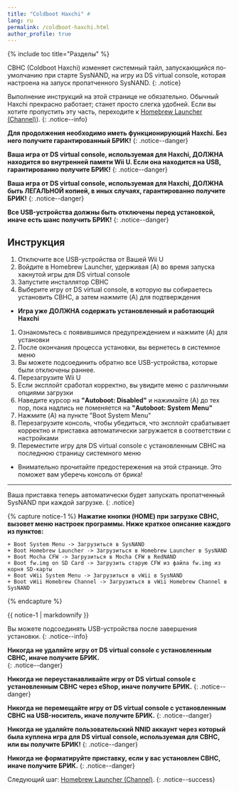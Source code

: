 ```yaml
---
title: "Coldboot Haxchi" #
lang: ru
permalink: /coldboot-haxchi.html
author_profile: true
---
```


{% include toc title="Разделы" %}

CBHC (Coldboot Haxchi) изменяет системный тайл, запускающийся по-умолчанию при старте SysNAND, на игру из DS virtual console, которая настроена на запуск пропатченного SysNAND.
{: .notice}

Выполнение инструкций на этой странице не обязательно. Обычный Haxchi прекрасно работает; станет просто слегка удобней. Если вы хотите пропустить эту часть, переходите к [Homebrew Launcher (Channel)](homebrew-launcher-channel)).
{: .notice--info}

**Для продолжения необходимо иметь функционирующий Haxchi. Без него получите гарантированный БРИК!**
{: .notice--danger}

**Ваша игра от DS virtual console, используемая для Haxchi, ДОЛЖНА находится во внутренней памяти Wii U. Если она находится на USB, гарантированно получите БРИК!**
{: .notice--danger}

**Ваша игра от DS virtual console, используемая для Haxchi, ДОЛЖНА быть ЛЕГАЛЬНОЙ копией, в иных случаях, гарантированно получите БРИК!**
{: .notice--danger}

**Все USB-устройства должны быть отключены перед установкой, иначе есть шанс получить БРИК!**
{: .notice--danger}


## Инструкция
<a name="instructions" />

1. Отключите все USB-устройства от Вашей Wii U
1. Войдите в Homebrew Launcher, удерживая (A) во время запуска хакнутой игры для DS virtual console
1. Запустите инсталлятор CBHC
1. Выберите игру от DS virtual console, в которую вы собираетесь установить CBHC, а затем нажмите (A) для подтверждения
  + **Игра уже ДОЛЖНА содержать установленный и работающий Haxchi**
1. Ознакомьтесь с появившимся предупреждением и нажмите (A) для установки
1. После окончания процесса установки, вы вернетесь в системное меню
1. Вы можете подсоединить обратно все USB-устройства, которые были отключены раннее.
1. Перезагрузите Wii U
1. Если эксплойт сработал корректно, вы увидите меню с различными опциями загрузки
1. Наведите курсор на **"Autoboot: Disabled"** и нажимайте (A) до тех пор, пока надпись не поменяется на **"Autoboot: System Menu"**
1. Нажмите (A) на пункте "Boot System Menu"
1. Перезагрузите консоль, чтобы убедиться, что эксплойт срабатывает корректно и приставка автоматически загружается в соответствии с настройками
1. Переместите игру для DS virtual console с установленным CBHC на последнюю страницу системного меню
  + Внимательно прочитайте предостережения на этой странице. Это поможет вам уберечь консоль от брика!

___

Ваша приставка теперь автоматически будет запускать пропатченный SysNAND при каждой загрузке.
{: .notice}

{% capture notice-1 %}
**Нажатие кнопки (HOME) при загрузке CBHC, вызовет меню настроек программы. Ниже краткое описание каждого из пунктов:**

    + Boot System Menu -> Загрузиться в SysNAND
    + Boot Homebrew Launcher -> Загрузиться в Homebrew Launcher в SysNAND
    + Boot Mocha CFW -> Загрузиться в Mocha CFW в RedNAND
    + Boot fw.img on SD Card -> Загрузить старую CFW из файла fw.img из корня SD-карты
    + Boot vWii System Menu -> Загрузиться в vWii в SysNAND
    + Boot vWii Homebrew Channel -> Загрузиться в vWii Homebrew Channel в SysNAND

{% endcapture %}

<div class="notice--info">{{ notice-1 | markdownify }}</div>

Вы можете подсоединять USB-устройства после завершения установки.
{: .notice--info}

**Никогда не удаляйте игру от DS virtual console с установленным CBHC, иначе получите БРИК.**    
{: .notice--danger}

**Никогда не переустанавливайте игру от DS virtual console с установленным CBHC через eShop, иначе получите БРИК.**
{: .notice--danger}

**Никогда не перемещайте игру от DS virtual console с установленным CBHC на USB-носитель, иначе получите БРИК.**
{: .notice--danger}

**Никогда не удаляйте пользовательский NNID аккаунт через который была куплена игра для DS virtual console, используемая для CBHC, или вы получите БРИК!**
{: .notice--danger}

**Никогда не форматируйте приставку, если у вас установлен CBHC, иначе получите БРИК.**
{: .notice--danger}

Следующий шаг: [Homebrew Launcher (Channel)](homebrew-launcher-channel).
{: .notice--success}